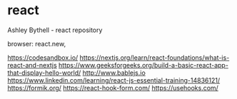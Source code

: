 # react


Ashley Bythell - react repository


browser:  react.new,

https://codesandbox.io/
https://nextjs.org/learn/react-foundations/what-is-react-and-nextjs
https://www.geeksforgeeks.org/build-a-basic-react-app-that-display-hello-world/
http://www.bablejs.io
https://www.linkedin.com/learning/react-js-essential-training-14836121/
https://formik.org/
https://react-hook-form.com/
https://usehooks.com/

